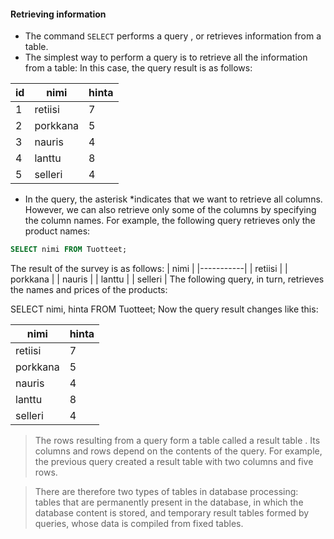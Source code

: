 #### Retrieving information
- The command `SELECT` performs a query , or retrieves information from a table.
- The simplest way to perform a query is to retrieve all the information from a table:
In this case, the query result is as follows:

| id | nimi      | hinta |
|----|-----------|-------|
| 1  | retiisi   | 7     |
| 2  | porkkana  | 5     |
| 3  | nauris    | 4     |
| 4  | lanttu    | 8     |
| 5  | selleri   | 4     |
- In the query, the asterisk *indicates that we want to retrieve all columns. However, we can also retrieve only some of the columns by specifying the column names. For example, the following query retrieves only the product names:
```sql
SELECT nimi FROM Tuotteet;
```
The result of the survey is as follows:
| nimi      | 
|-----------|
| retiisi   |
| porkkana  |
| nauris    |
| lanttu    | 
| selleri   |
The following query, in turn, retrieves the names and prices of the products:

SELECT nimi, hinta FROM Tuotteet;
Now the query result changes like this:

| nimi      | hinta |
|-----------|-------|
| retiisi   | 7     |
| porkkana  | 5     |
| nauris    | 4     |
| lanttu    | 8     |
| selleri   | 4     |
> The rows resulting from a query form a table called a result table . Its columns and rows depend on the contents of the query. For example, the previous query created a result table with two columns and five rows.

> There are therefore two types of tables in database processing: tables that are permanently present in the database, in which the database content is stored, and temporary result tables formed by queries, whose data is compiled from fixed tables.




